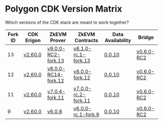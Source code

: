 # Polygon CDK Version Matrix

Which versions of the CDK stack are meant to work together?

Fork ID|CDK Erigon|ZkEVM Prover|ZkEVM Contracts|Data Availability|Bridge
---|---|---|---|---|---
13|[v2.60.0](https://github.com/0xPolygonHermez/cdk-erigon/releases/tag/v2.60.0)|[v9.0.0-RC2-fork.13](https://github.com/0xPolygonHermez/zkevm-prover/releases/tag/v9.0.0-RC2)|[v8.1.0-rc.1-fork.13](https://github.com/0xPolygonHermez/zkevm-contracts/releases/tag/v8.1.0-rc.1-fork.13)|[0.0.10](https://github.com/0xPolygon/cdk-data-availability/releases/tag/v0.0.10)|[v0.6.0-RC2](https://github.com/0xPolygonHermez/zkevm-bridge-service/releases/tag/v0.6.0-RC2)
12|[v2.60.0](https://github.com/0xPolygonHermez/cdk-erigon/releases/tag/v2.60.0)|[v8.0.0-RC14-fork.12](https://github.com/0xPolygonHermez/zkevm-prover/releases/tag/v8.0.0-RC14)|[v8.0.0-fork.12](https://github.com/0xPolygonHermez/zkevm-contracts/releases/tag/v8.0.0-fork.12)|[0.0.10](https://github.com/0xPolygon/cdk-data-availability/releases/tag/v0.0.10)|[v0.6.0-RC2](https://github.com/0xPolygonHermez/zkevm-bridge-service/releases/tag/v0.6.0-RC2)
11|[v2.60.0](https://github.com/0xPolygonHermez/cdk-erigon/releases/tag/v2.60.0)|[v7.0.4-fork.11](https://github.com/0xPolygonHermez/zkevm-prover/releases/tag/v7.0.4)|[v7.0.0-rc.2-fork.11](https://github.com/0xPolygonHermez/zkevm-contracts/releases/tag/v7.0.0-rc.2-fork.11)|[0.0.10](https://github.com/0xPolygon/cdk-data-availability/releases/tag/v0.0.10)|[v0.6.0-RC2](https://github.com/0xPolygonHermez/zkevm-bridge-service/releases/tag/v0.6.0-RC2)
9|[v2.60.0](https://github.com/0xPolygonHermez/cdk-erigon/releases/tag/v2.60.0)|[v6.0.8](https://github.com/0xPolygonHermez/zkevm-prover/releases/tag/v6.0.8)|[v6.0.0-rc.1-fork.9](https://github.com/0xPolygonHermez/zkevm-contracts/releases/tag/v6.0.0-rc.1-fork.9)|[0.0.10](https://github.com/0xPolygon/cdk-data-availability/releases/tag/v0.0.10)|[v0.6.0-RC2](https://github.com/0xPolygonHermez/zkevm-bridge-service/releases/tag/v0.6.0-RC2)

